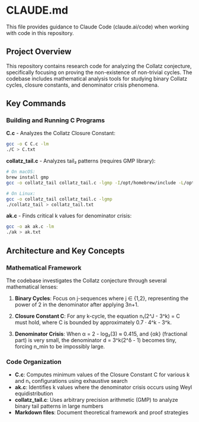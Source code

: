 # CLAUDE.md

This file provides guidance to Claude Code (claude.ai/code) when working with code in this repository.

## Project Overview

This repository contains research code for analyzing the Collatz conjecture, specifically focusing on proving the non-existence of non-trivial cycles. The codebase includes mathematical analysis tools for studying binary Collatz cycles, closure constants, and denominator crisis phenomena.

## Key Commands

### Building and Running C Programs

**C.c** - Analyzes the Collatz Closure Constant:
```bash
gcc -o C C.c -lm
./C > C.txt
```

**collatz_tail.c** - Analyzes tail₂ patterns (requires GMP library):
```bash
# On macOS:
brew install gmp
gcc -o collatz_tail collatz_tail.c -lgmp -I/opt/homebrew/include -L/opt/homebrew/lib

# On Linux:
gcc -o collatz_tail collatz_tail.c -lgmp
./collatz_tail > collatz_tail.txt
```

**ak.c** - Finds critical k values for denominator crisis:
```bash
gcc -o ak ak.c -lm
./ak > ak.txt
```

## Architecture and Key Concepts

### Mathematical Framework
The codebase investigates the Collatz conjecture through several mathematical lenses:

1. **Binary Cycles**: Focus on j-sequences where j ∈ {1,2}, representing the power of 2 in the denominator after applying 3n+1.

2. **Closure Constant C**: For any k-cycle, the equation n₁(2^J - 3^k) = C must hold, where C is bounded by approximately 0.7 · 4^k - 3^k.

3. **Denominator Crisis**: When α = 2 - log₂(3) ≈ 0.415, and {αk} (fractional part) is very small, the denominator d = 3^k(2^δ - 1) becomes tiny, forcing n_min to be impossibly large.

### Code Organization
- **C.c**: Computes minimum values of the Closure Constant C for various k and n₁ configurations using exhaustive search
- **ak.c**: Identifies k values where the denominator crisis occurs using Weyl equidistribution
- **collatz_tail.c**: Uses arbitrary precision arithmetic (GMP) to analyze binary tail patterns in large numbers
- **Markdown files**: Document theoretical framework and proof strategies